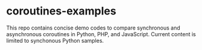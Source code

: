 # coroutines-examples

This repo contains concise demo codes to compare synchronous
and asynchronous coroutines in Python, PHP, and JavaScript.
Current content is limited to synchonous Python samples.
